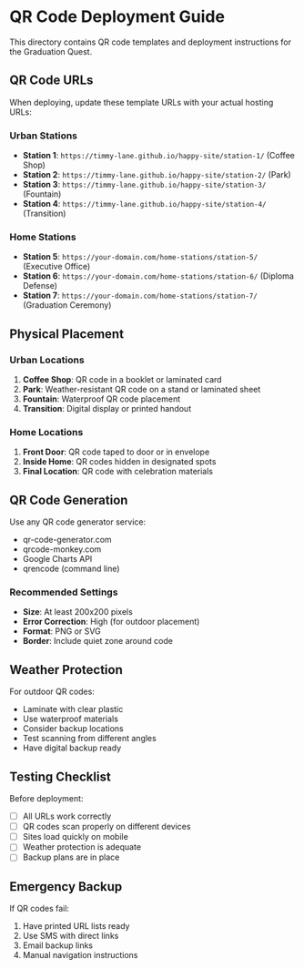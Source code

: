 # QR Code Deployment Guide

This directory contains QR code templates and deployment instructions for the Graduation Quest.

## QR Code URLs

When deploying, update these template URLs with your actual hosting URLs:

### Urban Stations

- **Station 1**: `https://timmy-lane.github.io/happy-site/station-1/` (Coffee Shop)
- **Station 2**: `https://timmy-lane.github.io/happy-site/station-2/` (Park)
- **Station 3**: `https://timmy-lane.github.io/happy-site/station-3/` (Fountain)
- **Station 4**: `https://timmy-lane.github.io/happy-site/station-4/` (Transition)

### Home Stations

- **Station 5**: `https://your-domain.com/home-stations/station-5/` (Executive Office)
- **Station 6**: `https://your-domain.com/home-stations/station-6/` (Diploma Defense)
- **Station 7**: `https://your-domain.com/home-stations/station-7/` (Graduation Ceremony)

## Physical Placement

### Urban Locations

1. **Coffee Shop**: QR code in a booklet or laminated card
2. **Park**: Weather-resistant QR code on a stand or laminated sheet
3. **Fountain**: Waterproof QR code placement
4. **Transition**: Digital display or printed handout

### Home Locations

1. **Front Door**: QR code taped to door or in envelope
2. **Inside Home**: QR codes hidden in designated spots
3. **Final Location**: QR code with celebration materials

## QR Code Generation

Use any QR code generator service:

- qr-code-generator.com
- qrcode-monkey.com
- Google Charts API
- qrencode (command line)

### Recommended Settings

- **Size**: At least 200x200 pixels
- **Error Correction**: High (for outdoor placement)
- **Format**: PNG or SVG
- **Border**: Include quiet zone around code

## Weather Protection

For outdoor QR codes:

- Laminate with clear plastic
- Use waterproof materials
- Consider backup locations
- Test scanning from different angles
- Have digital backup ready

## Testing Checklist

Before deployment:

- [ ] All URLs work correctly
- [ ] QR codes scan properly on different devices
- [ ] Sites load quickly on mobile
- [ ] Weather protection is adequate
- [ ] Backup plans are in place

## Emergency Backup

If QR codes fail:

1. Have printed URL lists ready
2. Use SMS with direct links
3. Email backup links
4. Manual navigation instructions

